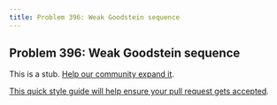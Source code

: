```yaml
---
title: Problem 396: Weak Goodstein sequence
---
```

## Problem 396: Weak Goodstein sequence

This is a stub. <a href='https://github.com/freecodecamp/guides/tree/master/src/pages/certifications/coding-interview-prep/project-euler/problem-396-weak-goodstein-sequence/index.md' target='_blank' rel='nofollow'>Help our community expand it</a>.

<a href='https://github.com/freecodecamp/guides/blob/master/README.md' target='_blank' rel='nofollow'>This quick style guide will help ensure your pull request gets accepted</a>.

<!-- The article goes here, in GitHub-flavored Markdown. Feel free to add YouTube videos, images, and CodePen/JSBin embeds  -->
